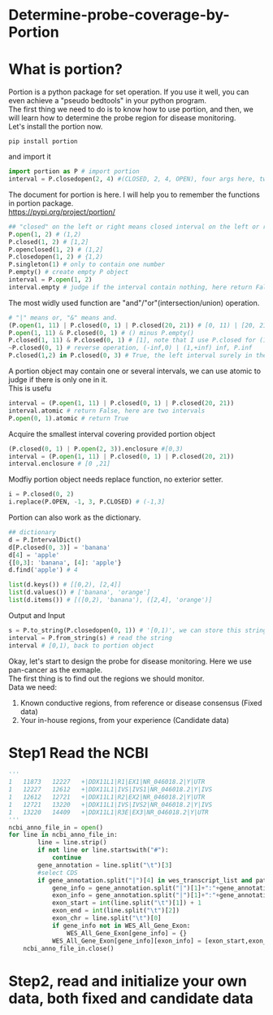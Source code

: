 # Determine-probe-coverage-by-Portion
# What is portion?
Portion is a python package for set operation. If you use it well, you can even achieve a "pseudo bedtools" in your python program.  
The first thing we need to do is to know how to use portion, and then, we will learn how to determine the probe region for disease monitoring.  
Let's install the portion now.
```
pip install portion
```
and import it
```python
import portion as P # import portion
interval = P.closedopen(2, 4) #(CLOSED, 2, 4, OPEN), four args here, two for open/closed, two for number recording.
```
The document for portion is here. I will help you to remember the functions in portion package.  
https://pypi.org/project/portion/  
```python
## "closed" on the left or right means closed interval on the left or right, as for "open", it's the same.
P.open(1, 2) # (1,2)
P.closed(1, 2) # [1,2]
P.openclosed(1, 2) # (1,2]
P.closedopen(1, 2) # {1,2)
P.singleton(1) # only to contain one number
P.empty() # create empty P object
interval = P.open(1, 2)
interval.empty # judge if the interval contain nothing, here return False P.open(0, 0) True
```
The most widly used function are "and"/"or"(intersection/union) operation.
```python
# "|" means or, "&" means and.
(P.open(1, 11) | P.closed(0, 1) | P.closed(20, 21)) # [0, 11) | [20, 21]
P.open(1, 11) & P.closed(0, 1) # () minus P.empty()
P.closed(1, 11) & P.closed(0, 1) # [1], note that I use P.closed for (1, 11)
~P.closed(0, 1) # reverse operation, (-inf,0) | (1,+inf) inf, P.inf
P.closed(1,2) in P.closed(0, 3) # True, the left interval surely in the right
```
A portion object may contain one or several intervals, we can use atomic to judge if there is only one in it.  
This is usefu
```python
interval = (P.open(1, 11) | P.closed(0, 1) | P.closed(20, 21))
interval.atomic # return False, here are two intervals
P.open(0, 1).atomic # return True
```
Acquire the smallest interval covering provided portion object
```python
(P.closed(0, 1) | P.open(2, 3)).enclosure #[0,3)
interval = (P.open(1, 11) | P.closed(0, 1) | P.closed(20, 21))
interval.enclosure # [0 ,21]
```
Modfiy portion object needs replace function, no exterior setter.
```python
i = P.closed(0, 2)
i.replace(P.OPEN, -1, 3, P.CLOSED) # (-1,3]
```
Portion can also work as the dictionary.
```python
## dictionary
d = P.IntervalDict()
d[P.closed(0, 3)] = 'banana'
d[4] = 'apple'
{[0,3]: 'banana', [4]: 'apple'}
d.find('apple') # 4

list(d.keys()) # [[0,2), [2,4]]
list(d.values()) # ['banana', 'orange']
list(d.items()) # [([0,2), 'banana'), ([2,4], 'orange')]
```
Output and Input
```python
s = P.to_string(P.closedopen(0, 1)) # '[0,1)', we can store this string in somewhere
interval = P.from_string(s) # read the string
interval # [0,1), back to portion object
```

Okay, let's start to design the probe for disease monitoring. Here we use pan-cancer as the exmaple.  
The first thing is to find out the regions we should monitor.  
Data we need:  
1. Known conductive regions, from reference or disease consensus (Fixed data)
2. Your in-house regions, from your experience (Candidate data)

# Step1 Read the NCBI
```python
'''
1	11873	12227	+|DDX11L1|R1|EX1|NR_046018.2|Y|UTR
1	12227	12612	+|DDX11L1|IVS|IVS1|NR_046018.2|Y|IVS
1	12612	12721	+|DDX11L1|R2|EX2|NR_046018.2|Y|UTR
1	12721	13220	+|DDX11L1|IVS|IVS2|NR_046018.2|Y|IVS
1	13220	14409	+|DDX11L1|R3E|EX3|NR_046018.2|Y|UTR
'''
ncbi_anno_file_in = open()
for line in ncbi_anno_file_in:
		line = line.strip()
		if not line or line.startswith("#"):
			continue
		gene_annotation = line.split("\t")[3]
		#select CDS
		if gene_annotation.split("|")[4] in wes_transcript_list and pattern.search(gene_annotation.split("|")[3]) and gene_annotation.split("|")[6] == "CDS":
			gene_info = gene_annotation.split("|")[1]+":"+gene_annotation.split("|")[4]
			exon_info = gene_annotation.split("|")[1]+":"+gene_annotation.split("|")[4]+":"+gene_annotation.split("|")[3]
			exon_start = int(line.split("\t")[1]) + 1
			exon_end = int(line.split("\t")[2])
			exon_chr = line.split("\t")[0]
			if gene_info not in WES_All_Gene_Exon:
				WES_All_Gene_Exon[gene_info] = {}
			WES_All_Gene_Exon[gene_info][exon_info] = [exon_start,exon_end,exon_chr]
	ncbi_anno_file_in.close()
```

# Step2, read and initialize your own data, both fixed and candidate data
